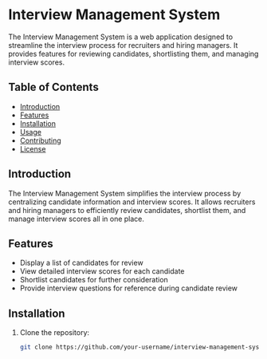 # Interview Management System

The Interview Management System is a web application designed to streamline the interview process for recruiters and hiring managers. It provides features for reviewing candidates, shortlisting them, and managing interview scores.

## Table of Contents

- [Introduction](#introduction)
- [Features](#features)
- [Installation](#installation)
- [Usage](#usage)
- [Contributing](#contributing)
- [License](#license)

## Introduction

The Interview Management System simplifies the interview process by centralizing candidate information and interview scores. It allows recruiters and hiring managers to efficiently review candidates, shortlist them, and manage interview scores all in one place.

## Features

- Display a list of candidates for review
- View detailed interview scores for each candidate
- Shortlist candidates for further consideration
- Provide interview questions for reference during candidate review

## Installation

1. Clone the repository:

   ```bash
   git clone https://github.com/your-username/interview-management-system.git
